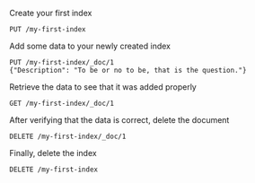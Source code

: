 Create your first index

```http request
PUT /my-first-index
```

Add some data to your newly created index

```http request
PUT /my-first-index/_doc/1
{"Description": "To be or no to be, that is the question."}
```

Retrieve the data to see that it was added properly

```http request
GET /my-first-index/_doc/1
```

After verifying that the data is correct, delete the document

```http request
DELETE /my-first-index/_doc/1
```

Finally, delete the index

```http request
DELETE /my-first-index
```